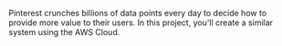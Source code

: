 Pinterest crunches billions of data points every day to decide how to provide more value to their users. In this project, you'll create a similar system using the AWS Cloud.
